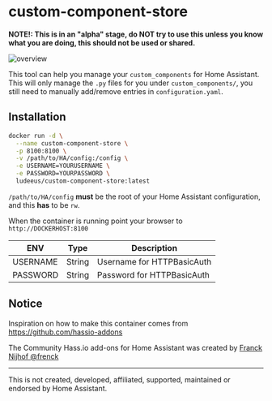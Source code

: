 # custom-component-store

**NOTE!: This is in an "alpha" stage, do NOT try to use this unless you know what you are doing, this should not be used or shared.**

![overview](https://i.ibb.co/BszqLXr/demo.gif)

This tool can help you manage your `custom_components` for Home Assistant.  
This will only manage the `.py` files for you under `custom_components/`, 
you still need to manually add/remove entries in `configuration.yaml`.

## Installation

```bash
docker run -d \
  --name custom-component-store \
  -p 8100:8100 \
  -v /path/to/HA/config:/config \
  -e USERNAME=YOURUSERNAME \
  -e PASSWORD=YOURPASSWORD \
  ludeeus/custom-component-store:latest
```

`/path/to/HA/config` **must** be the root of your Home Assistant configuration, and this **has** to be `rw`.

When the container is running point your browser to `http://DOCKERHOST:8100`

ENV | Type | Description
-- | -- | --
USERNAME | String | Username for HTTPBasicAuth
PASSWORD | String | Password for HTTPBasicAuth

## Notice

Inspiration on how to make this container comes from https://github.com/hassio-addons

The Community Hass.io add-ons for Home Assistant was created by [Franck Nijhof @frenck](https://github.com/frenck)

***

This is not created, developed, affiliated, supported, maintained or endorsed by Home Assistant.
